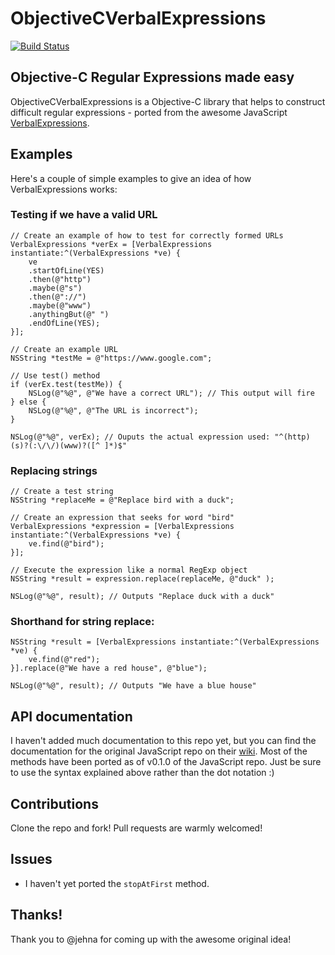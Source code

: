 ObjectiveCVerbalExpressions
=====================
[![Build Status](https://travis-ci.org/kishikawakatsumi/ObjectiveCVerbalExpressions.png)](https://travis-ci.org/kishikawakatsumi/ObjectiveCVerbalExpressions)

## Objective-C Regular Expressions made easy
ObjectiveCVerbalExpressions is a Objective-C library that helps to construct difficult regular expressions - ported from the awesome JavaScript [VerbalExpressions](https://github.com/jehna/VerbalExpressions).

## Examples

Here's a couple of simple examples to give an idea of how VerbalExpressions works:

### Testing if we have a valid URL

```objc
// Create an example of how to test for correctly formed URLs
VerbalExpressions *verEx = [VerbalExpressions instantiate:^(VerbalExpressions *ve) {
    ve
    .startOfLine(YES)
    .then(@"http")
    .maybe(@"s")
    .then(@"://")
    .maybe(@"www")
    .anythingBut(@" ")
    .endOfLine(YES);
}];

// Create an example URL
NSString *testMe = @"https://www.google.com";

// Use test() method
if (verEx.test(testMe)) {
    NSLog(@"%@", @"We have a correct URL"); // This output will fire
} else {
    NSLog(@"%@", @"The URL is incorrect");
}

NSLog(@"%@", verEx); // Ouputs the actual expression used: "^(http)(s)?(:\/\/)(www)?([^ ]*)$"
```

### Replacing strings

```objc
// Create a test string
NSString *replaceMe = @"Replace bird with a duck";

// Create an expression that seeks for word "bird"
VerbalExpressions *expression = [VerbalExpressions instantiate:^(VerbalExpressions *ve) {
    ve.find(@"bird");
}];

// Execute the expression like a normal RegExp object
NSString *result = expression.replace(replaceMe, @"duck" );

NSLog(@"%@", result); // Outputs "Replace duck with a duck"
```

### Shorthand for string replace:

```objc
NSString *result = [VerbalExpressions instantiate:^(VerbalExpressions *ve) {
    ve.find(@"red");
}].replace(@"We have a red house", @"blue");

NSLog(@"%@", result); // Outputs "We have a blue house"
```

## API documentation

I haven't added much documentation to this repo yet, but you can find the documentation for the original JavaScript repo on their [wiki](https://github.com/jehna/VerbalExpressions/wiki).  Most of the methods have been ported as of v0.1.0 of the JavaScript repo.  Just be sure to use the syntax explained above rather than the dot notation :)

## Contributions
Clone the repo and fork!
Pull requests are warmly welcomed!

## Issues
 - I haven't yet ported the `stopAtFirst` method.

## Thanks!
Thank you to @jehna for coming up with the awesome original idea!
